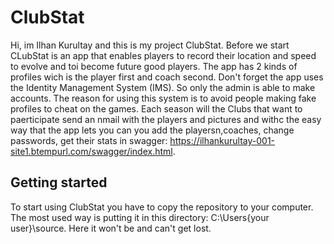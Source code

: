 # ClubStat
Hi, im Ilhan Kurultay and this is my project ClubStat.
Before we start CLubStat is an app that enables players to record their location and speed to evolve and toi become future good players.
The app has 2 kinds of profiles wich is the player first and coach second.
Don't forget the app uses the Identity Management System (IMS). So only the admin is able to make accounts. The reason for using this system is to avoid people making fake profiles to cheat on the games. Each season will the Clubs that want to paerticipate send an nmail with the players and pictures and withc the easy way that the app lets you can you add the playersn,coaches, change passwords, get their stats in swagger: https://ilhankurultay-001-site1.btempurl.com/swagger/index.html.

## Getting started
To start using ClubStat you have to copy the repository to your computer. The most used way is putting it in this directory: C:\Users\{your user}\source\. Here it won't be and can't get lost.
